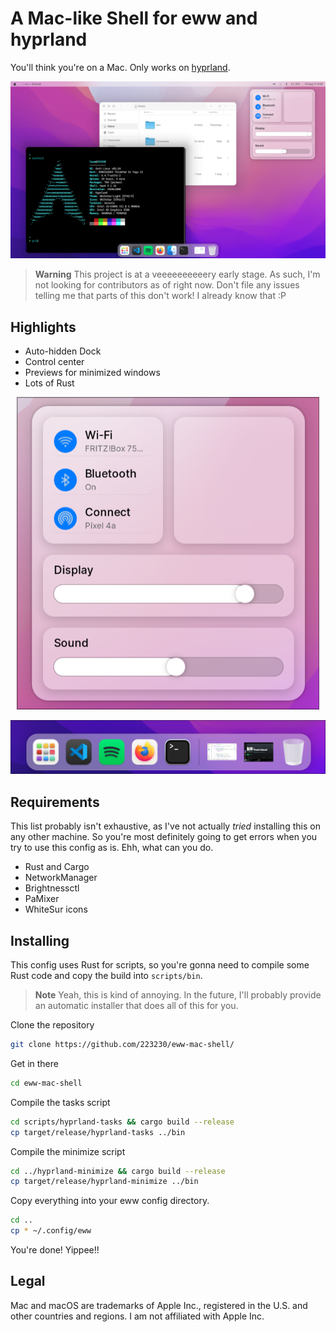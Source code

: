 # A Mac-like Shell for eww and hyprland

You'll think you're on a Mac. Only works on [hyprland](https://hyprland.org/).

![Full screenshot of the entire shell](./doc/screenshot-shell.png)

> **Warning**
> This project is at a veeeeeeeeeery early stage. As such, I'm not looking
> for contributors as of right now. Don't file any issues telling me that
> parts of this don't work! I already know that :P

## Highlights

  * Auto-hidden Dock
  * Control center
  * Previews for minimized windows
  * Lots of Rust

<center>
  <img alt="Screenshot of the control center" src="doc/screenshot-control-center.png" height="500">
</center>

![Screenshot of the dock](doc/screenshot-dock.png)

## Requirements

This list probably isn't exhaustive, as I've not actually *tried* installing
this on any other machine. So you're most definitely going to get errors when you
try to use this config as is. Ehh, what can you do.

  * Rust and Cargo
  * NetworkManager
  * Brightnessctl
  * PaMixer
  * WhiteSur icons

## Installing

This config uses Rust for scripts, so you're gonna need to compile some
Rust code and copy the build into `scripts/bin`.

> **Note**
> Yeah, this is kind of annoying. In the future, I'll probably provide an
> automatic installer that does all of this for you.

Clone the repository
```sh
git clone https://github.com/223230/eww-mac-shell/
```

Get in there
```sh
cd eww-mac-shell
```

Compile the tasks script
```sh
cd scripts/hyprland-tasks && cargo build --release
cp target/release/hyprland-tasks ../bin
```

Compile the minimize script
```sh
cd ../hyprland-minimize && cargo build --release
cp target/release/hyprland-minimize ../bin
```

Copy everything into your eww config directory.
```sh
cd ..
cp * ~/.config/eww
```

You're done! Yippee!!

## Legal

Mac and macOS are trademarks of Apple Inc., registered in the U.S. and
other countries and regions. I am not affiliated with Apple Inc.